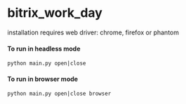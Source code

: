# bitrix_work_day

installation requires web driver:
chrome, firefox or phantom

#### To run in headless mode
```
python main.py open|close
```

#### To run in browser mode
```
python main.py open|close browser
```
